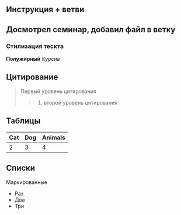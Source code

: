 ## Инструкция + ветви 

## Досмотрел семинар, добавил файл в ветку 
### Стилизация тескта 

**Полужирный** 
*Курсив* 

## Цитирование 
> Первый уровень цитирования 
>> 1. второй уровень цитирования 





## Таблицы
 | Cat | Dog |  Animals 
 |-----|-----|---------| 
 | 2   | 3   | 4       |



## Списки 
Маркированные 
 * Раз 
 * Два 
 * Три 